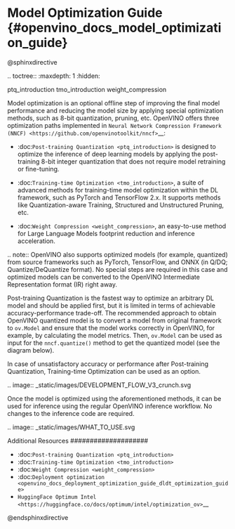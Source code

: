 # Model Optimization Guide {#openvino_docs_model_optimization_guide}

@sphinxdirective

.. toctree::
   :maxdepth: 1
   :hidden:

   ptq_introduction
   tmo_introduction
   weight_compression


Model optimization is an optional offline step of improving the final model performance and reducing the model size by applying special optimization methods, such as 8-bit quantization, pruning, etc. OpenVINO offers three optimization paths implemented in `Neural Network Compression Framework (NNCF) <https://github.com/openvinotoolkit/nncf>`__:

- :doc:`Post-training Quantization <ptq_introduction>` is designed to optimize the inference of deep learning models by applying the post-training 8-bit integer quantization that does not require model retraining or fine-tuning.

- :doc:`Training-time Optimization <tmo_introduction>`, a suite of advanced methods for training-time model optimization within the DL framework, such as PyTorch and TensorFlow 2.x. It supports methods like Quantization-aware Training, Structured and Unstructured Pruning, etc. 

- :doc:`Weight Compression <weight_compression>`, an easy-to-use method for Large Language Models footprint reduction and inference acceleration.

.. note:: OpenVINO also supports optimized models (for example, quantized) from source frameworks such as PyTorch, TensorFlow, and ONNX (in Q/DQ; Quantize/DeQuantize format). No special steps are required in this case and optimized models can be converted to the OpenVINO Intermediate Representation format (IR) right away.

Post-training Quantization is the fastest way to optimize an arbitrary DL model and should be applied first, but it is limited in terms of achievable accuracy-performance trade-off. The recommended approach to obtain OpenVINO quantized model is to convert a model from original framework to ``ov.Model`` and ensure that the model works correctly in OpenVINO, for example, by calculating the model metrics. Then, ``ov.Model`` can be used as input for the ``nncf.quantize()`` method to get the quantized model (see the diagram below).

In case of unsatisfactory accuracy or performance after Post-training Quantization, Training-time Optimization can be used as an option.

.. image:: _static/images/DEVELOPMENT_FLOW_V3_crunch.svg

Once the model is optimized using the aforementioned methods, it can be used for inference using the regular OpenVINO inference workflow. No changes to the inference code are required.

.. image:: _static/images/WHAT_TO_USE.svg

Additional Resources
####################

- :doc:`Post-training Quantization <ptq_introduction>`
- :doc:`Training-time Optimization <tmo_introduction>`
- :doc:`Weight Compression <weight_compression>`
- :doc:`Deployment optimization <openvino_docs_deployment_optimization_guide_dldt_optimization_guide>`
- `HuggingFace Optimum Intel <https://huggingface.co/docs/optimum/intel/optimization_ov>`__

@endsphinxdirective
